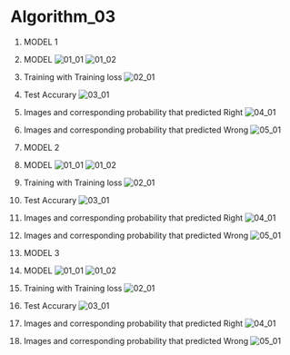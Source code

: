 # Algorithm_03


01. MODEL 1
  
1. MODEL
![01_01](https://user-images.githubusercontent.com/81245556/173179642-7b432c16-c2b9-484f-a055-9d000dc48be0.PNG)
![01_02](https://user-images.githubusercontent.com/81245556/173179657-56bb4edd-2771-4278-a68c-941032c85d8e.PNG)
  
  
2. Training with Training loss
![02_01](https://user-images.githubusercontent.com/81245556/173179676-eaddd816-fbcc-4b9b-b5d5-1ccd6ee562a6.PNG)


3. Test Accurary
![03_01](https://user-images.githubusercontent.com/81245556/173179693-3a82fae9-e7dd-4ecd-8555-636cb70802e3.PNG)
  
  
4. Images and corresponding probability that predicted Right
![04_01](https://user-images.githubusercontent.com/81245556/173179727-38f88ab0-7a3d-4505-9109-b75a2699cbb8.PNG)


5. Images and corresponding probability that predicted Wrong
![05_01](https://user-images.githubusercontent.com/81245556/173179757-e1c9863e-b2a0-453e-b6e4-3f51171b677a.PNG)






02. MODEL 2
  
1. MODEL
![01_01](https://user-images.githubusercontent.com/81245556/173179781-aa60ed5e-8dc6-45a9-ad62-ad919b785288.PNG)
![01_02](https://user-images.githubusercontent.com/81245556/173179787-7918fd99-f4c9-4259-9ede-dc8451e5ebd0.PNG)


2. Training with Training loss
![02_01](https://user-images.githubusercontent.com/81245556/173179800-0faa5cd6-3e7f-4323-a889-bc0b3ce308a3.PNG)


3. Test Accurary
![03_01](https://user-images.githubusercontent.com/81245556/173179808-2722fd00-204c-4106-90d3-8c68cb774c79.PNG)


4. Images and corresponding probability that predicted Right
![04_01](https://user-images.githubusercontent.com/81245556/173179824-2f254056-ffd5-4adb-9ab6-b938248105dc.PNG)


5. Images and corresponding probability that predicted Wrong
![05_01](https://user-images.githubusercontent.com/81245556/173179832-9a72d2dd-f029-4660-96d7-5e27e172e511.PNG)






03. MODEL 3

1. MODEL
![01_01](https://user-images.githubusercontent.com/81245556/173179870-81a02526-6182-4ca6-97b8-733cd9e85899.PNG)
![01_02](https://user-images.githubusercontent.com/81245556/173179877-4df2807a-22e1-4adb-8c7e-1799e27a2b6e.PNG)


2. Training with Training loss
![02_01](https://user-images.githubusercontent.com/81245556/173179890-ef6c8a3f-f528-4dd6-8797-6bd473ac61ea.PNG)


3. Test Accurary
![03_01](https://user-images.githubusercontent.com/81245556/173179901-06fca6ca-4e90-48c7-a16f-fe745855967b.PNG)


4. Images and corresponding probability that predicted Right
![04_01](https://user-images.githubusercontent.com/81245556/173179910-4df622d9-03ca-4424-99a0-3e1af5a37575.PNG)


5. Images and corresponding probability that predicted Wrong
![05_01](https://user-images.githubusercontent.com/81245556/173179917-22d1f8e9-2548-4025-8b4b-090c5b8153c1.PNG)
